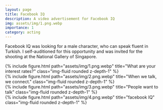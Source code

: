 ```yaml
---
layout: page
title: Facebook IQ
description: A video advertisement for Facebook IQ
img: assets/img/1.png.webp
importance: 1
category: acting
---
```


Facebook IQ was looking for a male character, who can speak fluent in Turkish. I self-auditioned for this opportunity and was invited for the shooting at the National Gallery of Singapore.

<div class="row">
    <div class="col-sm mt-3 mt-md-0">
        {% include figure.html path="assets/img/1.png.webp" title="What are your interest rates?" class="img-fluid rounded z-depth-1" %}
    </div>
    <div class="col-sm mt-3 mt-md-0">
        {% include figure.html path="assets/img/2.png.webp" title="When we talk, we connect." class="img-fluid rounded z-depth-1" %}
    </div>
</div>
<div>
    <div class="col-sm mt-3 mt-md-0">
        {% include figure.html path="assets/img/3.png.webp" title="People want to talk" class="img-fluid rounded z-depth-1" %}
    </div>
    <div class="col-sm mt-3 mt-md-0">
        {% include figure.html path="assets/img/4.png.webp" title="facebook IQ" class="img-fluid rounded z-depth-1" %}
    </div>
</div>
